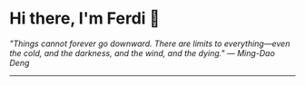 <h1>Hi there, I'm Ferdi 👋</h1>

<p><em>
  "Things cannot forever go downward. There are limits to everything—even the cold, and the darkness, and the wind, and the dying." — Ming-Dao Deng
</em></p>

---
